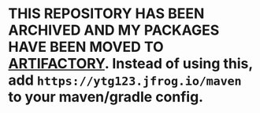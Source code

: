 # THIS REPOSITORY HAS BEEN ARCHIVED AND MY PACKAGES HAVE BEEN MOVED TO [ARTIFACTORY](https://ytg123.jfrog.io/). Instead of using this, add `https://ytg123.jfrog.io/maven` to your maven/gradle config.
